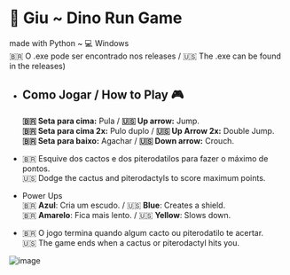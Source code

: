 # 🦖 Giu ~ Dino Run Game
made with Python ~ 💻 Windows<br>
🇧🇷 O .exe pode ser encontrado nos releases / 🇺🇸 The .exe can be found in the releases)

- ## Como Jogar / How to Play 🎮   
  **🇧🇷 Seta para cima:** Pula / **🇺🇸 Up arrow:** Jump.<br> 
	**🇧🇷 Seta para cima 2x:** Pulo duplo / **🇺🇸 Up Arrow 2x:** Double Jump.<br>
  **🇧🇷 Seta para baixo:** Agachar / **🇺🇸 Down arrow:** Crouch.<br>
  
- 🇧🇷 Esquive dos cactos e dos piterodatilos para fazer o máximo de pontos.  
  🇺🇸 Dodge the cactus and piterodactyls to score maximum points.
  
 - Power Ups<br> 
  🇧🇷 **Azul**: Cria um escudo. / 🇺🇸 **Blue**: Creates a shield.<br>
  🇧🇷 **Amarelo**: Fica mais lento. / 🇺🇸 **Yellow**: Slows down.
  
- 🇧🇷 O jogo termina quando algum cacto ou piterodatilo te acertar.  
  🇺🇸 The game ends when a cactus or piterodactyl hits you.

![image](https://github.com/user-attachments/assets/1b21db8b-f4f8-46fc-9166-309d8e3ece73)

